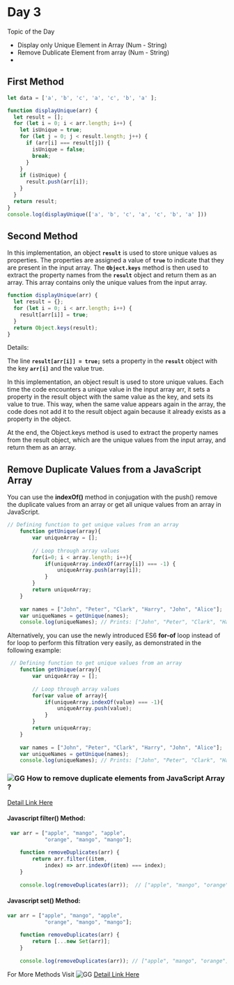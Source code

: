 
# Day 3

Topic of the Day
- Display only Unique Element in Array (Num - String)
- Remove Dublicate Element from array (Num - String)
- 


## First Method 
```javascript
let data = ['a', 'b', 'c', 'a', 'c', 'b', 'a' ];

function displayUnique(arr) {
  let result = [];
  for (let i = 0; i < arr.length; i++) {
    let isUnique = true;
    for (let j = 0; j < result.length; j++) {
      if (arr[i] === result[j]) {
        isUnique = false;
        break;
      }
    }
    if (isUnique) {
      result.push(arr[i]);
    }
  }
  return result;
}
console.log(displayUnique(['a', 'b', 'c', 'a', 'c', 'b', 'a' ]))
```

## Second Method 
In this implementation, an object **`result`** is used to store unique values as properties. The properties are assigned a value of **`true`** to indicate that they are present in the input array. The  **`Object.keys`** method is then used to extract the property names from the **`result`** object and return them as an array. This array contains only the unique values from the input array.
```javascript
function displayUnique(arr) {
  let result = {};
  for (let i = 0; i < arr.length; i++) {
    result[arr[i]] = true;
  }
  return Object.keys(result);
}
```
Details:

The line **`result[arr[i]] = true;`** sets a property in the **`result`** object with the key **`arr[i]`** and the value true.

In this implementation, an object result is used to store unique values. Each time the code encounters a unique value in the input array arr, it sets a property in the result object with the same value as the key, and sets its value to true. This way, when the same value appears again in the array, the code does not add it to the result object again because it already exists as a property in the object.

At the end, the Object.keys method is used to extract the property names from the result object, which are the unique values from the input array, and return them as an array.


## Remove Duplicate Values from a JavaScript Array
You can use the **indexOf()** method in conjugation with the push() remove the duplicate values from an array or get all unique values from an array in JavaScript.

```javascript
// Defining function to get unique values from an array
    function getUnique(array){
        var uniqueArray = [];
        
        // Loop through array values
        for(i=0; i < array.length; i++){
            if(uniqueArray.indexOf(array[i]) === -1) {
                uniqueArray.push(array[i]);
            }
        }
        return uniqueArray;
    }
    
    var names = ["John", "Peter", "Clark", "Harry", "John", "Alice"];
    var uniqueNames = getUnique(names);
    console.log(uniqueNames); // Prints: ["John", "Peter", "Clark", "Harry", "Alice"]
```

Alternatively, you can use the newly introduced ES6 **for-of** loop instead of for loop to perform this filtration very easily, as demonstrated in the following example:
```javascript
 // Defining function to get unique values from an array
    function getUnique(array){
        var uniqueArray = [];
        
        // Loop through array values
        for(var value of array){
            if(uniqueArray.indexOf(value) === -1){
                uniqueArray.push(value);
            }
        }
        return uniqueArray;
    }
    
    var names = ["John", "Peter", "Clark", "Harry", "John", "Alice"];
    var uniqueNames = getUnique(names);
    console.log(uniqueNames); // Prints: ["John", "Peter", "Clark", "Harry", "Alice"]
```

### ![GG](https://media.geeksforgeeks.org/gfg-gg-logo.svg) How to remove duplicate elements from JavaScript Array ? 

[Detail Link Here](https://www.geeksforgeeks.org/how-to-remove-duplicate-elements-from-javascript-array/)


#### Javascript filter() Method: 

```javascript
 var arr = ["apple", "mango", "apple", 
            "orange", "mango", "mango"];
      
    function removeDuplicates(arr) {
        return arr.filter((item, 
            index) => arr.indexOf(item) === index);
    }
      
    console.log(removeDuplicates(arr));  // ["apple", "mango", "orange"]
```

#### Javascript set() Method:
```javascript
var arr = ["apple", "mango", "apple",
            "orange", "mango", "mango"];
      
    function removeDuplicates(arr) {
        return [...new Set(arr)];
    }
      
    console.log(removeDuplicates(arr)); // ["apple", "mango", "orange"]
```
For More Methods Visit ![GG](https://media.geeksforgeeks.org/gfg-gg-logo.svg)
[Detail Link Here](https://www.geeksforgeeks.org/how-to-remove-duplicate-elements-from-javascript-array/)

